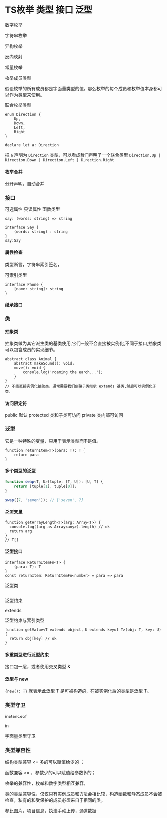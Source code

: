 # TS枚举 类型 接口 泛型
数字枚举

字符串枚举

异构枚举

反向映射

常量枚举

枚举成员类型

假设枚举的所有成员都是字面量类型的值，那么枚举的每个成员和枚举值本身都可以作为类型来使用。

联合枚举类型

```
enum Direction {
    Up,
    Down,
    Left,
    Right
}

declare let a: Direction
```

把 `a` 声明为 `Direction` 类型，可以看成我们声明了一个联合类型 `Direction.Up | Direction.Down | Direction.Left | Direction.Right`

#### 枚举合并

分开声明，自动合并

### 接口

可选属性  只读属性  函数类型

```
say: (words: string) => string

interface Say {
    (words: string) : string
}
say:Say
```

#### 属性检查

类型断言，字符串索引签名，

可索引类型

```
interface Phone {
    [name: string]: string
}
```

#### 继承接口



### 类

#### 抽象类

抽象类做为其它派生类的基类使用,它们一般不会直接被实例化,不同于接口,抽象类可以包含成员的实现细节。

```
abstract class Animal {
    abstract makeSound(): void;
    move(): void {
        console.log('roaming the earch...');
    }
}
// 不能直接实例化抽象类，通常需要我们创建子类继承 extends 基类,然后可以实例化子类。
```

#### 访问限定符

public 默认 protected 类和子类可访问  private 类内部可访问



### 泛型

它是一种特殊的变量，只用于表示类型而不是值。

```
function returnItem<T>(para: T): T {
    return para
}
```

#### 多个类型的泛型

```ts
function swap<T, U>(tuple: [T, U]): [U, T] {
    return [tuple[1], tuple[0]];
}

swap([7, 'seven']); // ['seven', 7]
```

#### 泛型变量

```
function getArrayLength<T>(arg: Array<T>) {
  console.log((arg as Array<any>).length) // ok
  return arg
}
// T[]
```

#### 泛型接口

```
interface ReturnItemFn<T> {
    (para: T): T
}
const returnItem: ReturnItemFn<number> = para => para
```

泛型类

```

```

泛型约束

extends

泛型约束与索引类型

```
function getValue<T extends object, U extends keyof T>(obj: T, key: U) {
  return obj[key] // ok
}
```



#### 多重类型进行泛型约束

接口包一层，或者使用交叉类型 &

#### 泛型与 new

`{new(): T}` 就表示此泛型 T 是可被构造的，在被实例化后的类型是泛型 T。

### 类型守卫

instanceof  

in  

字面量类型守卫

### 类型兼容性

结构类型兼容   <=   多的可以赋值给少的  ；

 函数兼容 >= ，参数少的可以赋值给参数多的；

枚举的兼容性，枚举和数字类型相互兼容。

类的类型兼容性，仅仅只有实例成员和方法会相比较，构造函数和静态成员不会被检查，私有的和受保护的成员必须来自于相同的类。

参比图片，项目信息，执法手动上传，通道数据